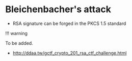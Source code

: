 # Bleichenbacher&#39;s attack


- RSA signature can be forged in the PKCS 1.5 standard


!!! warning

To be added.


- http://ddaa.tw/gctf_crypto_201_rsa_ctf_challenge.html


